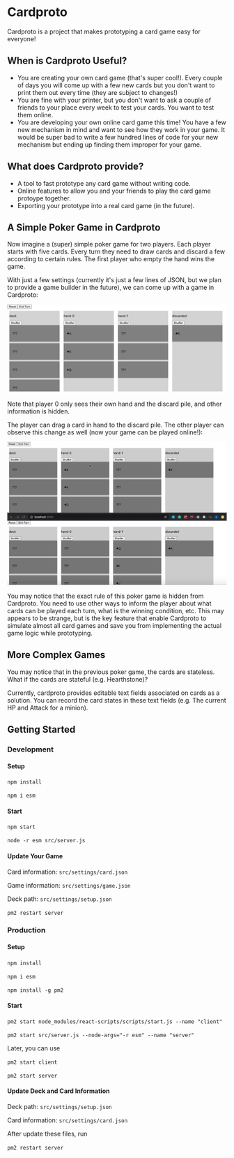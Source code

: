 # Cardproto
Cardproto is a project that makes prototyping a card game easy for everyone!

## When is Cardproto Useful?
- You are creating your own card game (that's super cool!). Every couple of days you will come up with a few new cards but you don't want to print them out every time (they are subject to changes!)
- You are fine with your printer, but you don't want to ask a couple of friends to your place every week to test your cards. You want to test them online.
- You are developing your own online card game this time! You have a few new mechanism in mind and want to see how they work in your game. It would be super bad to write a few hundred lines of code for your new mechanism but ending up finding them improper for your game.

## What does Cardproto provide?
- A tool to fast prototype any card game without writing code.
- Online features to allow you and your friends to play the card game protoype together.
- Exporting your prototype into a real card game (in the future).

## A Simple Poker Game in Cardproto
Now imagine a (super) simple poker game for two players. Each player starts with five cards. Every turn they need to draw cards and discard a few according to certain rules. The first player who empty the hand wins the game.

With just a few settings (currently it's just a few lines of JSON, but we plan to provide a game builder in the future), we can come up with a game in Cardproto:

![Poker in Cardproto](https://raw.githubusercontent.com/Strider-Alex/github-images/master/cardproto/poker.png)

Note that player 0 only sees their own hand and the discard pile, and other information is hidden. 

The player can drag a card in hand to the discard pile. The other player can observe this change as well (now your game can be played online!):

![Drag card](https://raw.githubusercontent.com/Strider-Alex/github-images/master/cardproto/poker_drag.gif)

You may notice that the exact rule of this poker game is hidden from Cardproto. You need to use other ways to inform the player about what cards can be played each turn, what is the winning condition, etc. This may appears to be strange, but is the key feature that enable Cardproto to simulate almost all card games and save you from implementing the actual game logic while prototyping.

## More Complex Games

You may notice that in the previous poker game, the cards are stateless. What if the cards are stateful (e.g. Hearthstone)?

Currently, cardproto provides editable text fields associated on cards as a solution. You can record the card states in these text fields (e.g. The current HP and Attack for a minion).

## Getting Started
### Development
#### Setup
`npm install`

`npm i esm`

#### Start
`npm start`

`node -r esm src/server.js`

#### Update Your Game
Card information: `src/settings/card.json`

Game information: `src/settings/game.json`

Deck path: `src/settings/setup.json`

`pm2 restart server`
### Production
#### Setup
`npm install`

`npm i esm`

`npm install -g pm2`

#### Start
`pm2 start node_modules/react-scripts/scripts/start.js --name "client"`

`pm2 start src/server.js --node-args="-r esm" --name "server"`

Later, you can use

`pm2 start client`

`pm2 start server`

#### Update Deck and Card Information
Deck path: `src/settings/setup.json`

Card information: `src/settings/card.json`

After update these files, run

`pm2 restart server`